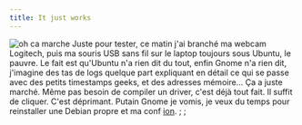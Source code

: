 ```yaml
---
title: It just works
---
```


![oh ca marche](http://static.cyprio.net/wtf/old_pics/oh_ca_marche.png) Juste pour
tester, ce matin j'ai branché ma webcam Logitech, puis ma souris USB sans fil
sur le laptop toujours sous Ubuntu, le pauvre. Le fait est qu'Ubuntu n'a rien
dit du tout, enfin Gnome n'a rien dit, j'imagine des tas de logs quelque part
expliquant en détail ce qui se passe avec des petits timestamps geeks, et des
adresses mémoire... Ça a juste marché. Même pas besoin de compiler un driver,
c'est déjà tout fait. Il suffit de cliquer. C'est déprimant. Putain Gnome je
vomis, je veux du temps pour reinstaller une Debian propre et ma conf
[ion](http://modeemi.cs.tut.fi/~tuomov/ion/). ; ;

